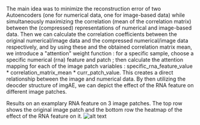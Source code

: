 The main idea was to minimize the reconstruction error of two Autoencoders (one for numerical data, one for image-based data) while simultaneously maximizing the correlation (mean of the correlation matrix) between the (compressed) representations
of numerical and image-based data. Then we can calculate the correlation coefficients between the original numerical/image data and the compressed numerical/image data respectively, and by using these and the obtained correlation matrix mean, we 
introduce a "attention" weight function : for a specific sample, choose a specific numerical (rna) feature and patch ; then calculate the attention mapping for each of the image patch variables : specific_rna_feature_value * correlation_matrix_mean * curr_patch_value.
This creates a direct relationship between the image and numerical data. By then utilizing the deocder structure of imgAE, we can depict the effect of the RNA feature on different image patches. 



Results on an examplary RNA feature on 3 image patches. The top row shows the original image patch and the bottom row the heatmap of the effect of the RNA feature on it.
![alt text](https://github.com/maloooon/CCA-Project/blob/main/results_example.png?raw=true)

